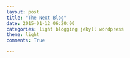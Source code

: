 ```yaml
---
layout: post
title: "The Next Blog"
date: 2015-01-12 06:20:00
categories: light blogging jekyll wordpress
theme: light
comments: True

---
```



